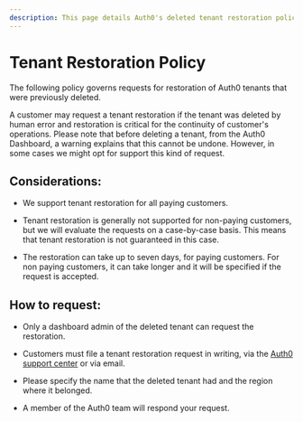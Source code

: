 ```yaml
---
description: This page details Auth0's deleted tenant restoration policy.
---
```


# Tenant Restoration Policy

The following policy governs requests for restoration of Auth0 tenants that were previously deleted.

A customer may request a tenant restoration if the tenant was deleted by human error and restoration is critical for the continuity of customer's operations. Please note that before deleting a tenant, from the Auth0 Dashboard, a warning explains that this cannot be undone. However, in some cases we might opt for support this kind of request.

## Considerations:

* We support tenant restoration for all paying customers.

* Tenant restoration is generally not supported for non-paying customers, but we will evaluate the requests on a case-by-case basis. This means that tenant restoration is not guaranteed in this case.

* The restoration can take up to seven days, for paying customers. For non paying customers, it can take longer and it will be specified if the request is accepted.

## How to request:

* Only a dashboard admin of the deleted tenant can request the restoration.

* Customers must file a tenant restoration request in writing, via the [Auth0 support center](https://support.auth0.com) or via email.

* Please specify the name that the deleted tenant had and the region where it belonged.

* A member of the Auth0 team will respond your request.
